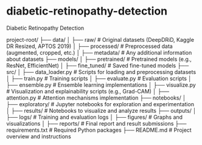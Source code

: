# diabetic-retinopathy-detection
Diabetic Retinopathy Detection


project-root/
├── data/
│   ├── raw/             # Original datasets (DeepDRiD, Kaggle DR Resized, APTOS 2019)
│   ├── processed/       # Preprocessed data (augmented, cropped, etc.)
│   ├── metadata/        # Any additional information about datasets
├── models/
│   ├── pretrained/      # Pretrained models (e.g., ResNet, EfficientNet)
│   ├── fine_tuned/      # Saved fine-tuned models
├── src/
│   ├── data_loader.py   # Scripts for loading and preprocessing datasets
│   ├── train.py         # Training scripts
│   ├── evaluate.py      # Evaluation scripts
│   ├── ensemble.py      # Ensemble learning implementations
│   ├── visualize.py     # Visualization and explainability scripts (e.g., Grad-CAM)
│   ├── attention.py     # Attention mechanisms implementation
├── notebooks/
│   ├── exploratory/     # Jupyter notebooks for exploration and experimentation
│   ├── results/         # Notebooks to visualize and analyze results
├── outputs/
│   ├── logs/            # Training and evaluation logs
│   ├── figures/         # Graphs and visualizations
│   ├── reports/         # Final report and result submissions
├── requirements.txt     # Required Python packages
├── README.md            # Project overview and instructions
